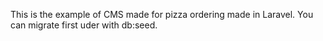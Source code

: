 This is the example of CMS made for pizza ordering made in Laravel. You can migrate first uder with db:seed.
